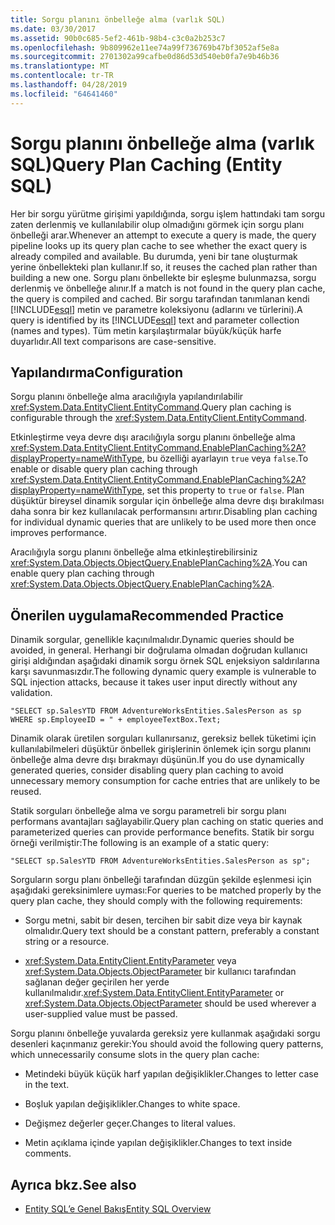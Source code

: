 ```yaml
---
title: Sorgu planını önbelleğe alma (varlık SQL)
ms.date: 03/30/2017
ms.assetid: 90b0c685-5ef2-461b-98b4-c3c0a2b253c7
ms.openlocfilehash: 9b809962e11ee74a99f736769b47bf3052af5e8a
ms.sourcegitcommit: 2701302a99cafbe0d86d53d540eb0fa7e9b46b36
ms.translationtype: MT
ms.contentlocale: tr-TR
ms.lasthandoff: 04/28/2019
ms.locfileid: "64641460"
---
```

# <a name="query-plan-caching-entity-sql"></a><span data-ttu-id="bfcd8-102">Sorgu planını önbelleğe alma (varlık SQL)</span><span class="sxs-lookup"><span data-stu-id="bfcd8-102">Query Plan Caching (Entity SQL)</span></span>
<span data-ttu-id="bfcd8-103">Her bir sorgu yürütme girişimi yapıldığında, sorgu işlem hattındaki tam sorgu zaten derlenmiş ve kullanılabilir olup olmadığını görmek için sorgu planı önbelleği arar.</span><span class="sxs-lookup"><span data-stu-id="bfcd8-103">Whenever an attempt to execute a query is made, the query pipeline looks up its query plan cache to see whether the exact query is already compiled and available.</span></span> <span data-ttu-id="bfcd8-104">Bu durumda, yeni bir tane oluşturmak yerine önbellekteki plan kullanır.</span><span class="sxs-lookup"><span data-stu-id="bfcd8-104">If so, it reuses the cached plan rather than building a new one.</span></span> <span data-ttu-id="bfcd8-105">Sorgu planı önbellekte bir eşleşme bulunmazsa, sorgu derlenmiş ve önbelleğe alınır.</span><span class="sxs-lookup"><span data-stu-id="bfcd8-105">If a match is not found in the query plan cache, the query is compiled and cached.</span></span> <span data-ttu-id="bfcd8-106">Bir sorgu tarafından tanımlanan kendi [!INCLUDE[esql](../../../../../../includes/esql-md.md)] metin ve parametre koleksiyonu (adlarını ve türlerini).</span><span class="sxs-lookup"><span data-stu-id="bfcd8-106">A query is identified by its [!INCLUDE[esql](../../../../../../includes/esql-md.md)] text and parameter collection (names and types).</span></span> <span data-ttu-id="bfcd8-107">Tüm metin karşılaştırmalar büyük/küçük harfe duyarlıdır.</span><span class="sxs-lookup"><span data-stu-id="bfcd8-107">All text comparisons are case-sensitive.</span></span>  
  
## <a name="configuration"></a><span data-ttu-id="bfcd8-108">Yapılandırma</span><span class="sxs-lookup"><span data-stu-id="bfcd8-108">Configuration</span></span>  
 <span data-ttu-id="bfcd8-109">Sorgu planını önbelleğe alma aracılığıyla yapılandırılabilir <xref:System.Data.EntityClient.EntityCommand>.</span><span class="sxs-lookup"><span data-stu-id="bfcd8-109">Query plan caching is configurable through the <xref:System.Data.EntityClient.EntityCommand>.</span></span>  
  
 <span data-ttu-id="bfcd8-110">Etkinleştirme veya devre dışı aracılığıyla sorgu planını önbelleğe alma <xref:System.Data.EntityClient.EntityCommand.EnablePlanCaching%2A?displayProperty=nameWithType>, bu özelliği ayarlayın `true` veya `false`.</span><span class="sxs-lookup"><span data-stu-id="bfcd8-110">To enable or disable query plan caching through <xref:System.Data.EntityClient.EntityCommand.EnablePlanCaching%2A?displayProperty=nameWithType>, set this property to `true` or `false`.</span></span> <span data-ttu-id="bfcd8-111">Plan düşüktür bireysel dinamik sorgular için önbelleğe alma devre dışı bırakılması daha sonra bir kez kullanılacak performansını artırır.</span><span class="sxs-lookup"><span data-stu-id="bfcd8-111">Disabling plan caching for individual dynamic queries that are unlikely to be used more then once improves performance.</span></span>  
  
 <span data-ttu-id="bfcd8-112">Aracılığıyla sorgu planını önbelleğe alma etkinleştirebilirsiniz <xref:System.Data.Objects.ObjectQuery.EnablePlanCaching%2A>.</span><span class="sxs-lookup"><span data-stu-id="bfcd8-112">You can enable query plan caching through <xref:System.Data.Objects.ObjectQuery.EnablePlanCaching%2A>.</span></span>  
  
## <a name="recommended-practice"></a><span data-ttu-id="bfcd8-113">Önerilen uygulama</span><span class="sxs-lookup"><span data-stu-id="bfcd8-113">Recommended Practice</span></span>  
 <span data-ttu-id="bfcd8-114">Dinamik sorgular, genellikle kaçınılmalıdır.</span><span class="sxs-lookup"><span data-stu-id="bfcd8-114">Dynamic queries should be avoided, in general.</span></span> <span data-ttu-id="bfcd8-115">Herhangi bir doğrulama olmadan doğrudan kullanıcı girişi aldığından aşağıdaki dinamik sorgu örnek SQL enjeksiyon saldırılarına karşı savunmasızdır.</span><span class="sxs-lookup"><span data-stu-id="bfcd8-115">The following dynamic query example is vulnerable to SQL injection attacks, because it takes user input directly without any validation.</span></span>  
  
 `"SELECT sp.SalesYTD FROM AdventureWorksEntities.SalesPerson as sp WHERE sp.EmployeeID = " + employeeTextBox.Text;`  
  
 <span data-ttu-id="bfcd8-116">Dinamik olarak üretilen sorguları kullanırsanız, gereksiz bellek tüketimi için kullanılabilmeleri düşüktür önbellek girişlerinin önlemek için sorgu planını önbelleğe alma devre dışı bırakmayı düşünün.</span><span class="sxs-lookup"><span data-stu-id="bfcd8-116">If you do use dynamically generated queries, consider disabling query plan caching to avoid unnecessary memory consumption for cache entries that are unlikely to be reused.</span></span>  
  
 <span data-ttu-id="bfcd8-117">Statik sorguları önbelleğe alma ve sorgu parametreli bir sorgu planı performans avantajları sağlayabilir.</span><span class="sxs-lookup"><span data-stu-id="bfcd8-117">Query plan caching on static queries and parameterized queries can provide performance benefits.</span></span> <span data-ttu-id="bfcd8-118">Statik bir sorgu örneği verilmiştir:</span><span class="sxs-lookup"><span data-stu-id="bfcd8-118">The following is an example of a static query:</span></span>  
  
```  
"SELECT sp.SalesYTD FROM AdventureWorksEntities.SalesPerson as sp";  
```  
  
 <span data-ttu-id="bfcd8-119">Sorguların sorgu planı önbelleği tarafından düzgün şekilde eşlenmesi için aşağıdaki gereksinimlere uyması:</span><span class="sxs-lookup"><span data-stu-id="bfcd8-119">For queries to be matched properly by the query plan cache, they should comply with the following requirements:</span></span>  
  
- <span data-ttu-id="bfcd8-120">Sorgu metni, sabit bir desen, tercihen bir sabit dize veya bir kaynak olmalıdır.</span><span class="sxs-lookup"><span data-stu-id="bfcd8-120">Query text should be a constant pattern, preferably a constant string or a resource.</span></span>  
  
- <span data-ttu-id="bfcd8-121"><xref:System.Data.EntityClient.EntityParameter> veya <xref:System.Data.Objects.ObjectParameter> bir kullanıcı tarafından sağlanan değer geçirilen her yerde kullanılmalıdır.</span><span class="sxs-lookup"><span data-stu-id="bfcd8-121"><xref:System.Data.EntityClient.EntityParameter> or <xref:System.Data.Objects.ObjectParameter> should be used wherever a user-supplied value must be passed.</span></span>  
  
 <span data-ttu-id="bfcd8-122">Sorgu planını önbelleğe yuvalarda gereksiz yere kullanmak aşağıdaki sorgu desenleri kaçınmanız gerekir:</span><span class="sxs-lookup"><span data-stu-id="bfcd8-122">You should avoid the following query patterns, which unnecessarily consume slots in the query plan cache:</span></span>  
  
- <span data-ttu-id="bfcd8-123">Metindeki büyük küçük harf yapılan değişiklikler.</span><span class="sxs-lookup"><span data-stu-id="bfcd8-123">Changes to letter case in the text.</span></span>  
  
- <span data-ttu-id="bfcd8-124">Boşluk yapılan değişiklikler.</span><span class="sxs-lookup"><span data-stu-id="bfcd8-124">Changes to white space.</span></span>  
  
- <span data-ttu-id="bfcd8-125">Değişmez değerler geçer.</span><span class="sxs-lookup"><span data-stu-id="bfcd8-125">Changes to literal values.</span></span>  
  
- <span data-ttu-id="bfcd8-126">Metin açıklama içinde yapılan değişiklikler.</span><span class="sxs-lookup"><span data-stu-id="bfcd8-126">Changes to text inside comments.</span></span>  
  
## <a name="see-also"></a><span data-ttu-id="bfcd8-127">Ayrıca bkz.</span><span class="sxs-lookup"><span data-stu-id="bfcd8-127">See also</span></span>

- [<span data-ttu-id="bfcd8-128">Entity SQL’e Genel Bakış</span><span class="sxs-lookup"><span data-stu-id="bfcd8-128">Entity SQL Overview</span></span>](../../../../../../docs/framework/data/adonet/ef/language-reference/entity-sql-overview.md)
